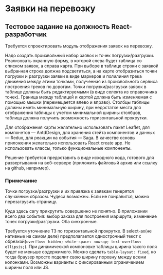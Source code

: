 # Заявки на перевозку

## Тестовое задание на должность React-разработчик

Требуется спроектировать модуль отображения заявок на перевозку.

Надо создать произвольный набор заявок и точек погрузки/разгрузки. Реализовать экранную форму, в которой слева будет таблица со списком заявок, а справа карта. При выборе в таблице строки с заявкой выбранная строка должна подсветиться, а на карте отобразиться точки погрузки и разгрузки заявки в виде маркеров и полилиния трека движения между этими точками, полученная из произвольного сервиса построения треков по дорогам. Точки погрузки/разгрузки заявок в таблице должны быть редактируемыми (в виде селекта из справочника точек). Граница между таблицей и картой должна быть изменяемая с помощью мышки (перемещается влево и вправо). Столбцы таблицы должны иметь минимальную ширину, при недостатке места для отображения таблицы с учетом минимальной ширины столбцов, таблица должна получить возможность горизонтальной прокрутки.

Для отображения карты желательно использовать пакет Leaflet, для компонетов — AntdDesign, для хранения стейта компонентов и данных — Redux, для реакции на события — Saga. В качестве основы приложения желательно использовать React create app. Не использовать классы, только функциональные компоненты.

Решение требуется предоставить в виде исходного кода, готового для развертывания на веб-сервере (приложить файловый архив или ссылку на github, например).

### Примечание

Точки погрузки/разгрузки и их привязка к заявкам генерятся случайным образом. Чудеса возможны. Если не понравится, можно перезагрузить страницу.

Куда здесь сагу прикрутить совершенно не понятно. В приложении всего два события: выбор заказа для построения маршрута; изменение точек погрузки/разгрузки. Оба синхронные.

Требуется уточнение ТЗ по горизонтальной прокрутке. В select-ах(не нативные на самом деле) предполагается однострочный текст с обрезкой(`overflow: hidden; white-space: nowrap; text-overflow: ellipsis;`). При динамической компоновке таблицы ширина такого поля будет не меньше содержимого. Можно сделать `table-layout: fixed`, но тогда браузер просто поделит свою ширину поровну между всеми колонками. Возможны варианты с фиксированным ограничением ширины поля или JS.
